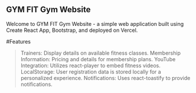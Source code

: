 ## GYM FIT Gym Website

Welcome to GYM FIT Gym Website - a simple web application built using Create React App, Bootstrap, and deployed on Vercel. 

#Features
>Trainers: Display details on available fitness classes.
>Membership Information: Pricing and details for membership plans.
>YouTube Integration: Utilizes react-player to embed fitness videos.
>LocalStorage: User registration data is stored locally for a personalized experience.
>Notifications: Uses react-toastify to provide notifications.













